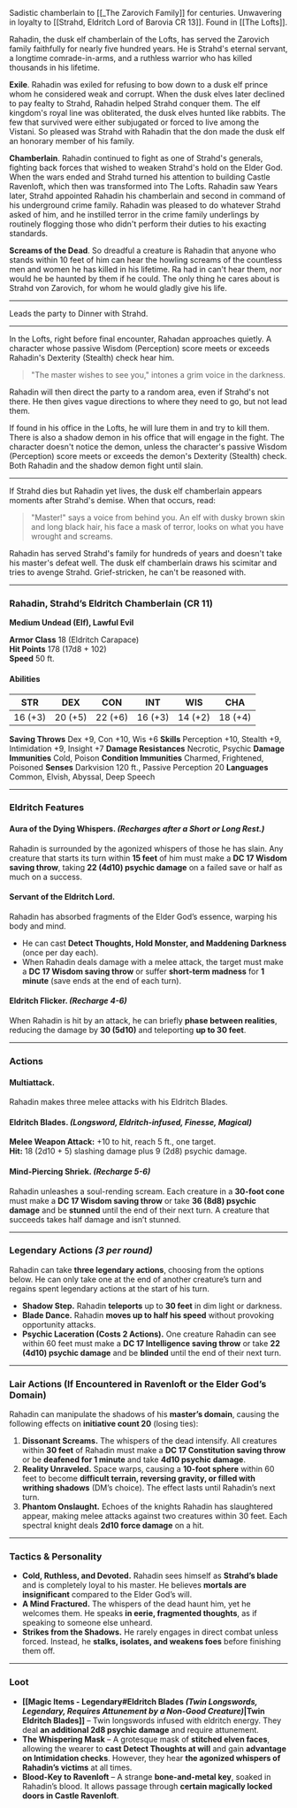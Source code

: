Sadistic chamberlain to [[_The Zarovich Family]] for centuries. Unwavering in loyalty to [[Strahd, Eldritch Lord of Barovia CR 13]]. Found in [[The Lofts]].

Rahadin, the dusk elf chamberlain of the Lofts, has served the Zarovich family faithfully for nearly five hundred years. He is Strahd's eternal servant, a longtime comrade-in-arms, and a ruthless warrior who has killed thousands in his lifetime.

**Exile**. Rahadin was exiled for refusing to bow down to a dusk elf prince whom he considered weak and corrupt. When the dusk elves later declined to pay fealty to Strahd, Rahadin helped Strahd conquer them. The elf kingdom's royal line was obliterated, the dusk elves hunted like rabbits. The few that survived were either subjugated or forced to live among the Vistani. So pleased was Strahd with Rahadin that the don made the dusk elf an honorary member of his family.

**Chamberlain**. Rahadin continued to fight as one of Strahd's generals, fighting back forces that wished to weaken Strahd's hold on the Elder God. When the wars ended and Strahd turned his attention to building Castle Ravenloft, which then was transformed into The Lofts. Rahadin saw Years later, Strahd appointed Rahadin his chamberlain and second in command of his underground crime family. Rahadin was pleased to do whatever Strahd asked of him, and he instilled terror in the crime family underlings by routinely flogging those who didn't perform their duties to his exacting standards.

**Screams of the Dead**. So dreadful a creature is Rahadin that anyone who stands within 10 feet of him can hear the howling screams of the countless men and women he has killed in his lifetime. Ra had in can't hear them, nor would he be haunted by them if he could. The only thing he cares about is Strahd von Zarovich, for whom he would gladly give his life.

---

Leads the party to Dinner with Strahd.

---

In the Lofts, right before final encounter, Rahadan approaches quietly. A character whose passive Wisdom (Perception) score meets or exceeds Rahadin's Dexterity (Stealth) check hear him.

>"The master wishes to see you," intones a grim voice in
the darkness.

Rahadin will then direct the party to a random area, even if Strahd's not there. He then gives vague directions to where they need to go, but not lead them.

If found in his office in the Lofts, he will lure them in and try to kill them. There is also a shadow demon in his office that will engage in the fight. The character doesn't notice the demon, unless the character's passive Wisdom (Perception) score meets or exceeds the demon's Dexterity (Stealth) check. Both Rahadin and the shadow demon fight until slain.

---

If Strahd dies but Rahadin yet lives, the dusk elf chamberlain appears moments after Strahd's demise. When that occurs, read:

>"Master!" says a voice from behind you. An elf with dusky brown skin and long black hair, his face a mask of terror, looks on what you have wrought and screams.

Rahadin has served Strahd's family for hundreds of years and doesn't take his master's defeat well. The dusk elf chamberlain draws his scimitar and tries to avenge Strahd. Grief-stricken, he can't be reasoned with.

---

### **Rahadin, Strahd’s Eldritch Chamberlain** (CR 11)

**Medium Undead (Elf), Lawful Evil**

**Armor Class** 18 (Eldritch Carapace)  
**Hit Points** 178 (17d8 + 102)  
**Speed** 50 ft.

#### **Abilities**

| **STR** | **DEX** | **CON** | **INT** | **WIS** | **CHA** |
| ------- | ------- | ------- | ------- | ------- | ------- |
| 16 (+3) | 20 (+5) | 22 (+6) | 16 (+3) | 14 (+2) | 18 (+4) |
**Saving Throws** Dex +9, Con +10, Wis +6
**Skills** Perception +10, Stealth +9, Intimidation +9, Insight +7
**Damage Resistances** Necrotic, Psychic
**Damage Immunities** Cold, Poison
**Condition Immunities** Charmed, Frightened, Poisoned
**Senses** Darkvision 120 ft., Passive Perception 20
**Languages** Common, Elvish, Abyssal, Deep Speech

---

### **Eldritch Features**

#### **Aura of the Dying Whispers.** _(Recharges after a Short or Long Rest.)_
Rahadin is surrounded by the agonized whispers of those he has slain. Any creature that starts its turn within **15 feet** of him must make a **DC 17 Wisdom saving throw**, taking **22 (4d10) psychic damage** on a failed save or half as much on a success.

#### **Servant of the Eldritch Lord.**
Rahadin has absorbed fragments of the Elder God’s essence, warping his body and mind.
- He can cast **Detect Thoughts, Hold Monster, and Maddening Darkness** (once per day each).
- When Rahadin deals damage with a melee attack, the target must make a **DC 17 Wisdom saving throw** or suffer **short-term madness** for **1 minute** (save ends at the end of each turn).

#### **Eldritch Flicker.** _(Recharge 4-6)_
When Rahadin is hit by an attack, he can briefly **phase between realities**, reducing the damage by **30 (5d10)** and teleporting **up to 30 feet**.

---

### **Actions**
#### **Multiattack.**
Rahadin makes three melee attacks with his Eldritch Blades.

#### **Eldritch Blades.** _(Longsword, Eldritch-infused, Finesse, Magical)_
**Melee Weapon Attack:** +10 to hit, reach 5 ft., one target.  
**Hit:** 18 (2d10 + 5) slashing damage plus 9 (2d8) psychic damage.

#### **Mind-Piercing Shriek.** _(Recharge 5-6)_
Rahadin unleashes a soul-rending scream. Each creature in a **30-foot cone** must make a **DC 17 Wisdom saving throw** or take **36 (8d8) psychic damage** and be **stunned** until the end of their next turn. A creature that succeeds takes half damage and isn’t stunned.

---

### **Legendary Actions** _(3 per round)_
Rahadin can take **three legendary actions**, choosing from the options below. He can only take one at the end of another creature’s turn and regains spent legendary actions at the start of his turn.
- **Shadow Step.** Rahadin **teleports** up to **30 feet** in dim light or darkness.
- **Blade Dance.** Rahadin **moves up to half his speed** without provoking opportunity attacks.
- **Psychic Laceration (Costs 2 Actions).** One creature Rahadin can see within 60 feet must make a **DC 17 Intelligence saving throw** or take **22 (4d10) psychic damage** and be **blinded** until the end of their next turn.

---

### **Lair Actions (If Encountered in Ravenloft or the Elder God’s Domain)**
Rahadin can manipulate the shadows of his **master’s domain**, causing the following effects on **initiative count 20** (losing ties):
1. **Dissonant Screams.** The whispers of the dead intensify. All creatures within **30 feet** of Rahadin must make a **DC 17 Constitution saving throw** or be **deafened for 1 minute** and take **4d10 psychic damage**.
2. **Reality Unraveled.** Space warps, causing a **10-foot sphere** within 60 feet to become **difficult terrain, reversing gravity, or filled with writhing shadows** (DM’s choice). The effect lasts until Rahadin’s next turn.
3. **Phantom Onslaught.** Echoes of the knights Rahadin has slaughtered appear, making melee attacks against two creatures within 30 feet. Each spectral knight deals **2d10 force damage** on a hit.

---

### **Tactics & Personality**
- **Cold, Ruthless, and Devoted.** Rahadin sees himself as **Strahd’s blade** and is completely loyal to his master. He believes **mortals are insignificant** compared to the Elder God’s will.
- **A Mind Fractured.** The whispers of the dead haunt him, yet he welcomes them. He speaks **in eerie, fragmented thoughts**, as if speaking to someone else unheard.
- **Strikes from the Shadows.** He rarely engages in direct combat unless forced. Instead, he **stalks, isolates, and weakens foes** before finishing them off.

---

### **Loot**
- **[[Magic Items - Legendary#**Eldritch Blades** _(Twin Longswords, Legendary, Requires Attunement by a Non-Good Creature)_|Twin Eldritch Blades]]** – Twin longswords infused with eldritch energy. They deal **an additional 2d8 psychic damage** and require attunement.
- **The Whispering Mask** – A grotesque mask of **stitched elven faces**, allowing the wearer to **cast Detect Thoughts at will** and gain **advantage on Intimidation checks**. However, they hear **the agonized whispers of Rahadin’s victims** at all times.
- **Blood-Key to Ravenloft** – A strange **bone-and-metal key**, soaked in Rahadin’s blood. It allows passage through **certain magically locked doors in Castle Ravenloft**.
